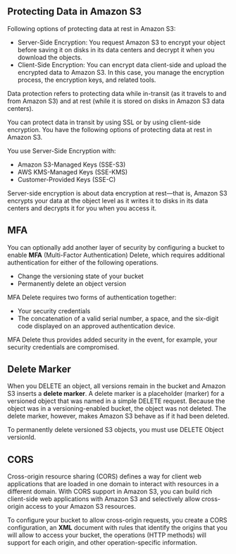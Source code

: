 ## Protecting Data in Amazon S3
Following options of protecting data at rest in Amazon S3:

- Server-Side Encryption: You request Amazon S3 to encrypt your object before saving it on disks in its data centers and decrypt it when you download the objects.
- Client-Side Encryption: You can encrypt data client-side and upload the encrypted data to Amazon S3. In this case, you manage the encryption process, the encryption keys, and related tools.

Data protection refers to protecting data while in-transit (as it travels to and from Amazon S3) and at rest (while it is stored on disks in Amazon S3 data centers).

You can protect data in transit by using SSL or by using client-side encryption. You have the following options of protecting data at rest in Amazon S3.

You use Server-Side Encryption with:

- Amazon S3-Managed Keys (SSE-S3)
- AWS KMS-Managed Keys (SSE-KMS)
- Customer-Provided Keys (SSE-C)

Server-side encryption is about data encryption at rest—that is, Amazon S3 encrypts your data at the object level as it writes it to disks in its data centers and decrypts it for you when you access it.

## MFA
You can optionally add another layer of security by configuring a bucket to enable **MFA** (Multi-Factor Authentication) Delete, which requires additional authentication for either of the following operations.
- Change the versioning state of your bucket
- Permanently delete an object version

MFA Delete requires two forms of authentication together:
- Your security credentials
- The concatenation of a valid serial number, a space, and the six-digit code displayed on an approved authentication device. 

MFA Delete thus provides added security in the event, for example, your security credentials are compromised.

## Delete Marker
When you DELETE an object, all versions remain in the bucket and Amazon S3 inserts a **delete marker**.
A delete marker is a placeholder (marker) for a versioned object that was named in a simple DELETE request. Because the object was in a versioning-enabled bucket, the object was not deleted. The delete marker, however, makes Amazon S3 behave as if it had been deleted.

To permanently delete versioned S3 objects, you must use DELETE Object versionId.

## CORS

Cross-origin resource sharing (CORS) defines a way for client web applications that are loaded in one domain to interact with resources in a different domain. With CORS support in Amazon S3, you can build rich client-side web applications with Amazon S3 and selectively allow cross-origin access to your Amazon S3 resources.

To configure your bucket to allow cross-origin requests, you create a CORS configuration, an **XML** document with rules that identify the origins that you will allow to access your bucket, the operations (HTTP methods) will support for each origin, and other operation-specific information. 